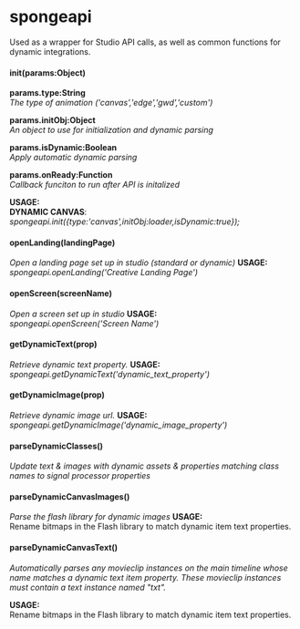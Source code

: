 # spongeapi
Used as a wrapper for Studio API calls, as well as common functions for dynamic integrations.

#### init(params:Object)
**params.type:String**  
*The type of animation ('canvas','edge','gwd','custom')*

**params.initObj:Object**  
*An object to use for initialization and dynamic parsing*

**params.isDynamic:Boolean**  
*Apply automatic dynamic parsing*

**params.onReady:Function**  
*Callback funciton to run after API is initalized*

**USAGE:**  
**DYNAMIC CANVAS**: *spongeapi.init({type:'canvas',initObj:loader,isDynamic:true});*

#### openLanding(landingPage)
*Open a landing page set up in studio (standard or dynamic)*
**USAGE:**  
*spongeapi.openLanding('Creative Landing Page')*

#### openScreen(screenName)
*Open a screen set up in studio*
**USAGE:**  
*spongeapi.openScreen('Screen Name')*

#### getDynamicText(prop)
*Retrieve dynamic text property.*
**USAGE:**  
*spongeapi.getDynamicText('dynamic_text_property')*

#### getDynamicImage(prop)
*Retrieve dynamic image url.*
**USAGE:**  
*spongeapi.getDynamicImage('dynamic_image_property')*

#### parseDynamicClasses()
*Update text & images with dynamic assets & properties matching class names to signal processor properties*

#### parseDynamicCanvasImages()
*Parse the flash library for dynamic images*
**USAGE:**  
Rename bitmaps in the Flash library to match dynamic item text properties.

#### parseDynamicCanvasText()
*Automatically parses any movieclip instances on the main timeline whose name matches a dynamic text item property. These movieclip instances must contain a text instance named "txt".*

**USAGE:**  
Rename bitmaps in the Flash library to match dynamic item text properties.

